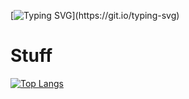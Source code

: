 [![Typing SVG](https://readme-typing-svg.demolab.com/?lines=Get+a+life...)](https://git.io/typing-svg)
# Stuff
[![Top Langs](https://github-readme-stats.vercel.app/api/top-langs/?username=NemGame&layout=compact&title_color=757575&bg_color=000000&border_color=6c0000)](https://github.com/anuraghazra/github-readme-stats)
